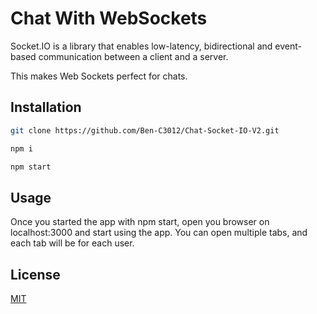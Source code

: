 # Chat With WebSockets

Socket.IO is a library that enables low-latency, bidirectional and event-based communication between a client and a server.

This makes Web Sockets 
perfect for chats.

## Installation

 

```bash
git clone https://github.com/Ben-C3012/Chat-Socket-IO-V2.git
```

```bash
npm i 
```

```bash
npm start 
```

## Usage
Once you started the app with npm start, open you browser on 
localhost:3000 and start using the app. 
You can open multiple tabs, and each tab will be for each user.


## License

[MIT](https://choosealicense.com/licenses/mit/)

